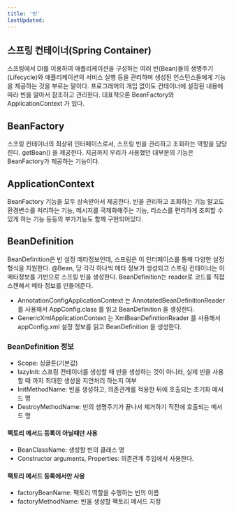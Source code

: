 ```yaml
---
title: '빈'
lastUpdated: 
---
```


## 스프링 컨테이너(Spring Container)
스프링에서 DI를 이용하여 애플리케이션을 구성하는 여러 빈(Bean)들의 생명주기(Lifecycle)와 애플리케이션의 서비스 실행 등을 관리하며 생성된 인스턴스들에게 기능을 제공하는 것을 부르는 말이다.
프로그래머의 개입 없이도 컨테이너에 설정된 내용에 따라 빈을 알아서 참조하고 관리한다.
대표적으론 BeanFactory와 ApplicationContext 가 있다.

## BeanFactory
스프링 컨테이너의 최상위 인터페이스로서, 스프링 빈을 관리하고 조회하는 역할을 담당힌디.
getBean() 을 제공한다.
지금까지 우리가 사용했던 대부분의 기능은 BeanFactory가 제공하는 기능이다.

## ApplicationContext
BeanFactory 기능을 모두 상속받아서 제공한다. 빈을 관리하고 조회하는 기능 말고도 환경변수를 처리하는 기능, 메시지를 국제화해주는 기능, 리소스를 편리하게 조회할 수 있게 하는 기능 등등의 부가기능도 함께 구현되어있다.


## BeanDefinition
BeanDefinition은 빈 설정 메타정보인데, 스프링은 이 인터페이스를 통해 다양한 설정 형식을 지원한다. @Bean, <bean> 당 각각 하나씩 메타 정보가 생성되고
스프링 컨테이너는 이 메타정보를 기반으로 스프링 빈을 생성한다. BeanDefinition는 reader로 코드를 직접 스캔해서 메타 정보를 만들어준다.

- AnnotationConfigApplicationContext 는 AnnotatedBeanDefinitionReader 를 사용해서 AppConfig.class 를 읽고 BeanDefinition 을 생성한다.
- GenericXmlApplicationContext 는 XmlBeanDefinitionReader 를 사용해서 appConfig.xml 설정 정보를 읽고 BeanDefinition 을 생성한다.

### BeanDefinition 정보
 - Scope: 싱글톤(기본값)
 - lazyInit: 스프링 컨테이너를 생성할 때 빈을 생성하는 것이 아니라, 실제 빈을 사용할 때 까지 최대한
생성을 지연처리 하는지 여부
 - InitMethodName: 빈을 생성하고, 의존관계를 적용한 뒤에 호출되는 초기화 메서드 명
 - DestroyMethodName: 빈의 생명주기가 끝나서 제거하기 직전에 호출되는 메서드 명
 #### 팩토리 메서드 등록이 아닐때만 사용
 - BeanClassName: 생성할 빈의 클래스 명
 - Constructor arguments, Properties: 의존관계 주입에서 사용한다.
 #### 팩토리 메서드 등록에서만 사용
 - factoryBeanName: 팩토리 역할을 수행하는 빈의 이름
 - factoryMethodName: 빈을 생성할 팩토리 메서드 지정

